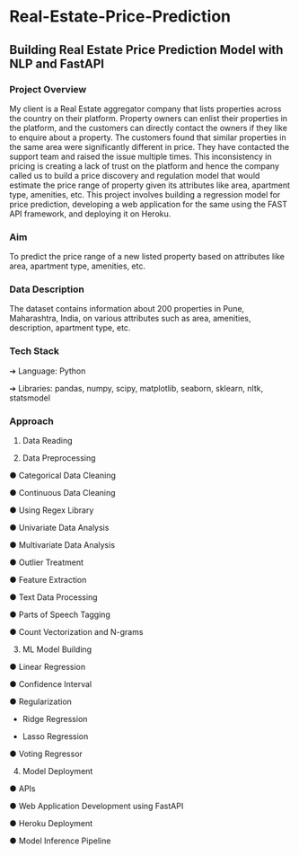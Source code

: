 # Real-Estate-Price-Prediction
## Building Real Estate Price Prediction Model with NLP and FastAPI

### Project Overview
My client is a Real Estate aggregator company that lists properties across the country on their platform. Property owners can enlist their properties in the platform, and the customers can directly contact the owners if they like to enquire about a property.
The customers found that similar properties in the same area were significantly different in price. They have contacted the support team and raised the issue multiple times. This inconsistency in pricing is creating a lack of trust on the platform and hence the company called us to build a price discovery and regulation model that would estimate the price range of property given its attributes like area, apartment type, amenities, etc. This project involves building a regression model for price prediction, developing a web application for the same using the FAST API framework, and deploying it on Heroku.
### Aim
To predict the price range of a new listed property based on attributes like area, apartment type, amenities, etc.
### Data Description
The dataset contains information about 200 properties in Pune, Maharashtra, India, on various attributes such as area, amenities, description, apartment type, etc.
### Tech Stack
➔ Language: Python

➔ Libraries: pandas, numpy, scipy, matplotlib, seaborn, sklearn, nltk, statsmodel
### Approach
1. Data Reading
   
2. Data Preprocessing
   
● Categorical Data Cleaning

● Continuous Data Cleaning

● Using Regex Library

● Univariate Data Analysis

● Multivariate Data Analysis

● Outlier Treatment

● Feature Extraction

● Text Data Processing

● Parts of Speech Tagging

● Count Vectorization and N-grams

3. ML Model Building
   
● Linear Regression

● Confidence Interval

● Regularization

-  Ridge Regression
  
- Lasso Regression

● Voting Regressor

4. Model Deployment
   
● APIs

● Web Application Development using FastAPI

● Heroku Deployment

● Model Inference Pipeline


